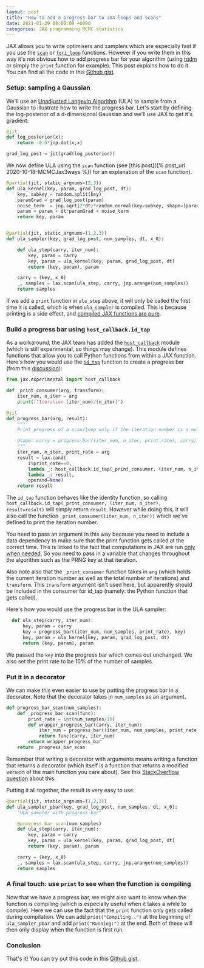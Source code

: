 ```yaml
---
layout: post
title: "How to add a progress bar to JAX loops and scans"
date: 2021-01-29 08:00:00 +0000
categories: JAX programming MCMC statistics
---
```



JAX allows you to write optimisers and samplers which are especially fast if you use the [`scan`](https://jax.readthedocs.io/en/latest/_autosummary/jax.lax.scan.html) or [`fori_loop`](https://jax.readthedocs.io/en/latest/_autosummary/jax.lax.fori_loop.html) functions. However if you write them in this way it's not obvious how to add progress bar for your algorithm (using [tqdm](https://pypi.org/project/tqdm/) or simply the `print` function for example). This post explains how to do it. You can find all the code in this [Github gist](https://gist.github.com/jeremiecoullon/4ae89676e650370936200ec04a4e3bef).


### Setup: sampling a Gaussian

We'll use an [Unadjusted Langevin Algorithm](https://en.wikipedia.org/wiki/Langevin_dynamics) (ULA) to sample from a Gaussian to illustrate how to write the progress bar. Let's start by defining the log-posterior of a d-dimensional Gaussian and we'll use JAX to get it's gradient:


```python
@jit
def log_posterior(x):
    return -0.5*jnp.dot(x,x)

grad_log_post = jit(grad(log_posterior))
```

We now define ULA using the `scan` function (see [this post]({% post_url 2020-10-18-MCMCJax3ways %}) for an explanation of the `scan` function).


```python
@partial(jit, static_argnums=(2,3))
def ula_kernel(key, param, grad_log_post, dt):
    key, subkey = random.split(key)
    paramGrad = grad_log_post(param)
    noise_term  = jnp.sqrt(2*dt)*random.normal(key=subkey, shape=(param.shape))
    param = param + dt*paramGrad + noise_term
    return key, param


@partial(jit, static_argnums=(1,2,3))
def ula_sampler(key, grad_log_post, num_samples, dt, x_0):

    def ula_step(carry, iter_num):
        key, param = carry
        key, param = ula_kernel(key, param, grad_log_post, dt)
        return (key, param), param

    carry = (key, x_0)
    _, samples = lax.scan(ula_step, carry, jnp.arange(num_samples))
    return samples
```

If we add a `print` function in `ula_step` above, it will only be called the first time it is called, which is when `ula_sampler` is compiled. This is because printing is a side effect, and [compiled JAX functions are pure](https://jax.readthedocs.io/en/latest/notebooks/Common_Gotchas_in_JAX.html#%F0%9F%94%AA-Pure-functions).

### Build a progress bar using `host_callback.id_tap`

As a workaround, the JAX team has added the [`host_callback`](https://jax.readthedocs.io/en/latest/jax.experimental.host_callback.html) module (which is still experimental, so things may change). This module defines functions that allow you to call Python functions from within a JAX function. Here's how you would use the [`id_tap`](https://jax.readthedocs.io/en/latest/jax.experimental.host_callback.html#using-id-tap-to-call-a-jax-function-on-another-device-with-no-returned-values-but-full-jax-transformation-support) function to create a progress bar (from this [discussion](https://github.com/google/jax/discussions/4763#discussioncomment-121452)):

```python
from jax.experimental import host_callback

def _print_consumer(arg, transform):
    iter_num, n_iter = arg
    print(f"Iteration {iter_num}/{n_iter}")

@jit
def progress_bar(arg, result):
    """
    Print progress of a scan/loop only if the iteration number is a multiple of the print_rate

    Usage: carry = progress_bar((iter_num, n_iter, print_rate), carry)
    """
    iter_num, n_iter, print_rate = arg
    result = lax.cond(
        i%print_rate==0,
        lambda _: host_callback.id_tap(_print_consumer, (iter_num, n_iter), result=result),
        lambda _: result,
        operand=None)
    return result
```

The `id_tap` function behaves like the identity function, so calling `host_callback.id_tap(_print_consumer, (iter_num, n_iter), result=result)` will simply return `result`. However while doing this, it will also call the function `_print_consumer((iter_num, n_iter))` which we've defined to print the iteration number.

You need to pass an argument in this way because you need to include a data dependency to make sure that the print function gets called at the correct time. This is linked to the fact that computations in JAX are run [only when needed](https://jax.readthedocs.io/en/latest/async_dispatch.html). So you need to pass in a variable that changes throughout the algorithm such as the PRNG key at that iteration.

Also note also that the `_print_consumer` function takes in `arg` (which holds the current iteration number as well as the total number of iterations) and `transform`. This `transform` argument isn't used here, but apparently should be included in the consumer for id_tap (namely: the Python function that gets called).

Here's how you would use the progress bar in the ULA sampler:

```python  
  def ula_step(carry, iter_num):
      key, param = carry
      key = progress_bar((iter_num, num_samples, print_rate), key)
      key, param = ula_kernel(key, param, grad_log_post, dt)
      return (key, param), param
```

We passed the `key` into the progress bar which comes out unchanged. We also set the print rate to be 10% of the number of samples.


### Put it in a decorator

We can make this even easier to use by putting the progress bar in a decorator. Note that the decorator takes in `num_samples` as an argument.

```python
def progress_bar_scan(num_samples):
    def _progress_bar_scan(func):
        print_rate = int(num_samples/10)
        def wrapper_progress_bar(carry, iter_num):
            iter_num = progress_bar((iter_num, num_samples, print_rate), iter_num)
            return func(carry, iter_num)
        return wrapper_progress_bar
    return _progress_bar_scan
```

Remember that writing a decorator with arguments means writing a function that returns a decorator (which itself is a function that returns a modified version of the main function you care about). See this [StackOverflow question](https://stackoverflow.com/questions/5929107/decorators-with-parameters) about this.

Putting it all together, the result is very easy to use:

```python
@partial(jit, static_argnums=(1,2,3))
def ula_sampler_pbar(key, grad_log_post, num_samples, dt, x_0):
    "ULA sampler with progress bar"

    @progress_bar_scan(num_samples)
    def ula_step(carry, iter_num):
        key, param = carry
        key, param = ula_kernel(key, param, grad_log_post, dt)
        return (key, param), param

    carry = (key, x_0)
    _, samples = lax.scan(ula_step, carry, jnp.arange(num_samples))
    return samples
```


### A final touch: use `print` to see when the function is compiling

Now that we have a progress bar, we might also want to know when the function is compiling (which is especially useful when it takes a while to compile). Here we can use the fact that the `print` function only gets called during compilation. We can add `print("Compiling..")` at the beginning of `ula_sampler_pbar` and add `print("Running:")` at the end. Both of these will then only display when the function is first run.

### Conclusion

That's it! You can try out this code in this [Github gist](https://gist.github.com/jeremiecoullon/4ae89676e650370936200ec04a4e3bef).
